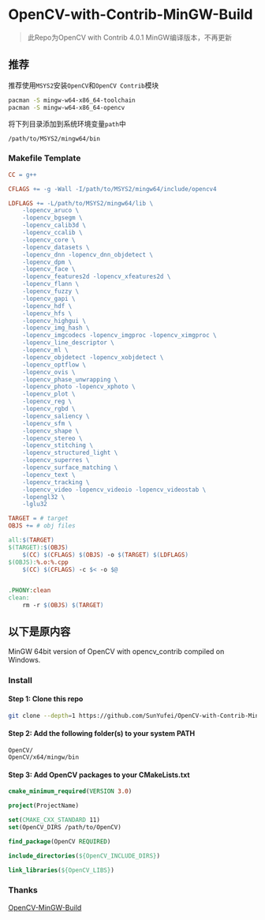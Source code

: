 # OpenCV-with-Contrib-MinGW-Build

> 此Repo为OpenCV with Contrib 4.0.1 MinGW编译版本，不再更新

## 推荐

推荐使用`MSYS2`安装`OpenCV`和`OpenCV Contrib`模块

```sh
pacman -S mingw-w64-x86_64-toolchain
pacman -S mingw-w64-x86_64-opencv
```

将下列目录添加到系统环境变量`path`中

```
/path/to/MSYS2/mingw64/bin
```

### Makefile Template

```makefile
CC = g++

CFLAGS += -g -Wall -I/path/to/MSYS2/mingw64/include/opencv4

LDFLAGS += -L/path/to/MSYS2/mingw64/lib \
	-lopencv_aruco \
	-lopencv_bgsegm \
	-lopencv_calib3d \
	-lopencv_ccalib \
	-lopencv_core \
	-lopencv_datasets \
	-lopencv_dnn -lopencv_dnn_objdetect \
	-lopencv_dpm \
	-lopencv_face \
	-lopencv_features2d -lopencv_xfeatures2d \
	-lopencv_flann \
	-lopencv_fuzzy \
	-lopencv_gapi \
	-lopencv_hdf \
	-lopencv_hfs \
	-lopencv_highgui \
	-lopencv_img_hash \
	-lopencv_imgcodecs -lopencv_imgproc -lopencv_ximgproc \
	-lopencv_line_descriptor \
	-lopencv_ml \
	-lopencv_objdetect -lopencv_xobjdetect \
	-lopencv_optflow \
	-lopencv_ovis \
	-lopencv_phase_unwrapping \
	-lopencv_photo -lopencv_xphoto \
	-lopencv_plot \
	-lopencv_reg \
	-lopencv_rgbd \
	-lopencv_saliency \
	-lopencv_sfm \
	-lopencv_shape \
	-lopencv_stereo \
	-lopencv_stitching \
	-lopencv_structured_light \
	-lopencv_superres \
	-lopencv_surface_matching \
	-lopencv_text \
	-lopencv_tracking \
	-lopencv_video -lopencv_videoio -lopencv_videostab \
	-lopengl32 \
	-lglu32

TARGET = # target
OBJS += # obj files

all:$(TARGET)
$(TARGET):$(OBJS)
	$(CC) $(CFLAGS) $(OBJS) -o $(TARGET) $(LDFLAGS)
$(OBJS):%.o:%.cpp
	$(CC) $(CFLAGS) -c $< -o $@


.PHONY:clean
clean:
	rm -r $(OBJS) $(TARGET)
```

## 以下是原内容

MinGW 64bit version of OpenCV with opencv_contrib compiled on Windows.

### Install

#### Step 1: Clone this repo

```sh
git clone --depth=1 https://github.com/SunYufei/OpenCV-with-Contrib-MinGW-Build OpenCV
```

#### Step 2: Add the following folder(s) to your system PATH

```
OpenCV/
OpenCV/x64/mingw/bin
```

#### Step 3: Add OpenCV packages to your CMakeLists.txt

```cmake
cmake_minimum_required(VERSION 3.0)

project(ProjectName)

set(CMAKE_CXX_STANDARD 11)
set(OpenCV_DIRS /path/to/OpenCV)

find_package(OpenCV REQUIRED)

include_directories(${OpenCV_INCLUDE_DIRS})

link_libraries(${OpenCV_LIBS})
```

### Thanks

[OpenCV-MinGW-Build](https://github.com/huihut/OpenCV-MinGW-Build)
